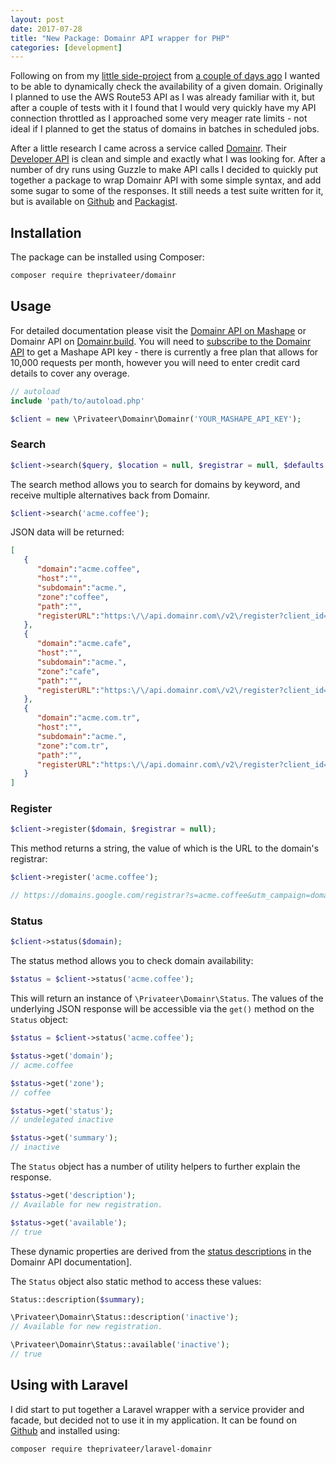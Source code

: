 ```yaml
---
layout: post
date: 2017-07-28
title: "New Package: Domainr API wrapper for PHP"
categories: [development]
---
```


Following on from my [little side-project](https://github.com/theprivateer/domain-dictionary) from [a couple of days ago](/blog/building-a-dictionary-of-domain-names) I wanted to be able to dynamically check the availability of a given domain.  Originally I planned to use the AWS Route53 API as I was already familiar with it, but after a couple of tests with it I found that I would very quickly have my API connection throttled as I approached some very meager rate limits - not ideal if I planned to get the status of domains in batches in scheduled jobs.

After a little research I came across a service called [Domainr](https://domainr.com/).  Their [Developer API](https://domainr.build/) is clean and simple and exactly what I was looking for.  After a number of dry runs using Guzzle to make API calls I decided to quickly put together a package to wrap Domainr API with some simple syntax, and add some sugar to some of the responses.  It still needs a test suite written for it, but is available on [Github](https://github.com/theprivateer/domainr) and [Packagist](https://packagist.org/packages/theprivateer/domainr).

## Installation

The package can be installed using Composer:

```bash
composer require theprivateer/domainr
```

## Usage

For detailed documentation please visit the [Domainr API on Mashape](https://market.mashape.com/domainr/domainr) or Domainr API on [Domainr.build](https://domainr.build/v2.0/docs).  You will need to [subscribe to the Domainr API](https://market.mashape.com/domainr/domainr/pricing) to get a Mashape API key - there is currently a free plan that allows for 10,000 requests per month, however you will need to enter credit card details to cover any overage.

```php
// autoload
include 'path/to/autoload.php'

$client = new \Privateer\Domainr\Domainr('YOUR_MASHAPE_API_KEY');

```

### Search

```php
$client->search($query, $location = null, $registrar = null, $defaults = null);
```
The search method allows you to search for domains by keyword, and receive multiple alternatives back from Domainr.

```php
$client->search('acme.coffee');
```
JSON data will be returned:

```json
[
   {
      "domain":"acme.coffee",
      "host":"",
      "subdomain":"acme.",
      "zone":"coffee",
      "path":"",
      "registerURL":"https:\/\/api.domainr.com\/v2\/register?client_id=mashape-salimgrsy&domain=acme.coffee&registrar=&source="
   },
   {
      "domain":"acme.cafe",
      "host":"",
      "subdomain":"acme.",
      "zone":"cafe",
      "path":"",
      "registerURL":"https:\/\/api.domainr.com\/v2\/register?client_id=mashape-salimgrsy&domain=acme.cafe&registrar=&source="
   },
   {
      "domain":"acme.com.tr",
      "host":"",
      "subdomain":"acme.",
      "zone":"com.tr",
      "path":"",
      "registerURL":"https:\/\/api.domainr.com\/v2\/register?client_id=mashape-salimgrsy&domain=acme.com.tr&registrar=&source="
   }
]
```

### Register

```php
$client->register($domain, $registrar = null);
```
This method returns a string, the value of which is the URL to the domain's registrar:

```php
$client->register('acme.coffee');

// https://domains.google.com/registrar?s=acme.coffee&utm_campaign=domainr.com&utm_content=&af=domainr.com
```

### Status

```php
$client->status($domain);
```
The status method allows you to check domain availability:

```php
$status = $client->status('acme.coffee');
```

This will return an instance of `\Privateer\Domainr\Status`.  The values of the underlying JSON response will be accessible via the `get()` method on the `Status` object:

```php
$status = $client->status('acme.coffee');

$status->get('domain');
// acme.coffee

$status->get('zone');
// coffee

$status->get('status');
// undelegated inactive

$status->get('summary');
// inactive
```

The `Status` object has a number of utility helpers to further explain the response.

```php
$status->get('description');
// Available for new registration.

$status->get('available');
// true
```

These dynamic properties are derived from the [status descriptions](https://domainr.build/docs/status#section-domain-status) in the Domainr API documentation].

The `Status` object also static method to access these values:

```php
Status::description($summary);
```

```php
\Privateer\Domainr\Status::description('inactive');
// Available for new registration.

\Privateer\Domainr\Status::available('inactive');
// true
```
## Using with Laravel

I did start to put together a Laravel wrapper with a service provider and facade, but decided not to use it in my application.  It can be found on [Github](https://github.com/theprivateer/laravel-domainr) and installed using:

```bash
composer require theprivateer/laravel-domainr
```
